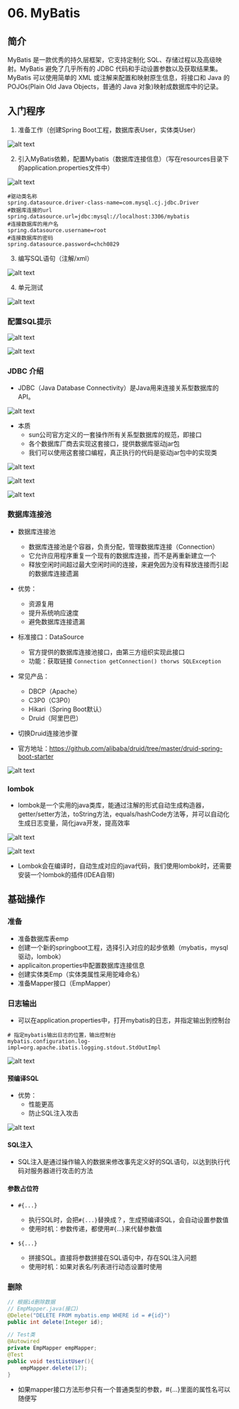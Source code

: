 # 06. MyBatis

## 简介

MyBatis 是一款优秀的持久层框架，它支持定制化 SQL、存储过程以及高级映射。MyBatis 避免了几乎所有的 JDBC 代码和手动设置参数以及获取结果集。 MyBatis 可以使用简单的 XML 或注解来配置和映射原生信息，将接口和 Java 的 POJOs(Plain Old Java Objects，普通的 Java 对象)映射成数据库中的记录。

## 入门程序


1. 准备工作（创建Spring Boot工程，数据库表User，实体类User）

![alt text](image-61.png)

2. 引入MyBatis依赖，配置Mybatis（数据库连接信息）（写在resources目录下的application.properties文件中）

![alt text](image-62.png)

```properties
#驱动类名称
spring.datasource.driver-class-name=com.mysql.cj.jdbc.Driver
#数据库连接的url
spring.datasource.url=jdbc:mysql://localhost:3306/mybatis
#连接数据库的用户名
spring.datasource.username=root
#连接数据库的密码
spring.datasource.password=chch0829
```

3. 编写SQL语句（注解/xml）

![alt text](image-63.png)

4. 单元测试

![alt text](image-64.png)

### 配置SQL提示

![alt text](image-65.png)

![alt text](image-66.png)

### JDBC 介绍

- JDBC（Java Database Connectivity）是Java用来连接关系型数据库的API。

![alt text](image-67.png)

- 本质
    - sun公司官方定义的一套操作所有关系型数据库的规范，即接口
    - 各个数据库厂商去实现这套接口，提供数据库驱动jar包
    - 我们可以使用这套接口编程，真正执行的代码是驱动jar包中的实现类

![alt text](image-68.png)

![alt text](image-69.png)

![alt text](image-70.png)

### 数据库连接池

- 数据库连接池
    - 数据库连接池是个容器，负责分配，管理数据库连接（Connection）
    - 它允许应用程序重复一个现有的数据库连接，而不是再重新建立一个
    - 释放空闲时间超过最大空闲时间的连接，来避免因为没有释放连接而引起的数据库连接遗漏
- 优势：
    - 资源复用
    - 提升系统响应速度
    - 避免数据库连接遗漏
- 标准接口：DataSource
    - 官方提供的数据库连接池接口，由第三方组织实现此接口
    - 功能：获取链接 ```Connection getConnection() thorws SQLException```
- 常见产品：
    - DBCP（Apache）
    - C3P0（C3P0）
    - Hikari（Spring Boot默认）
    - Druid（阿里巴巴）

- 切换Druid连接池步骤
- 官方地址：https://github.com/alibaba/druid/tree/master/druid-spring-boot-starter

![alt text](image-71.png)

### lombok

- lombok是一个实用的java类库，能通过注解的形式自动生成构造器，getter/setter方法，toString方法，equals/hashCode方法等，并可以自动化生成日志变量，简化java开发，提高效率

![alt text](image-72.png)

![alt text](image-73.png)
- Lombok会在编译时，自动生成对应的java代码，我们使用lombok时，还需要安装一个lombok的插件(IDEA自带)

## 基础操作

### 准备

- 准备数据库表emp
- 创建一个新的springboot工程，选择引入对应的起步依赖（mybatis，mysql驱动，lombok）
- applicaiton.properties中配置数据库连接信息
- 创建实体类Emp（实体类属性采用驼峰命名）
- 准备Mapper接口（EmpMapper）

### 日志输出

- 可以在application.properties中，打开mybatis的日志，并指定输出到控制台


```properties
# 指定mybatis输出日志的位置，输出控制台
mybatis.configuration.log-impl=org.apache.ibatis.logging.stdout.StdOutImpl
```

![alt text](image-74.png)

#### 预编译SQL
- 优势：
    - 性能更高
    - 防止SQL注入攻击

![alt text](image-75.png)

#### SQL注入
- SQL注入是通过操作输入的数据来修改事先定义好的SQL语句，以达到执行代码对服务器进行攻击的方法

#### 参数占位符

- ```#{...}```
    - 执行SQL时，会把```#{...}```替换成？，生成预编译SQL，会自动设置参数值
    - 使用时机：参数传递，都使用#{...}来代替参数值

- ```${...}```
    - 拼接SQL。直接将参数拼接在SQL语句中，存在SQL注入问题
    - 使用时机：如果对表名/列表进行动态设置时使用

### 删除

```java
// 根据id删除数据
// EmpMapper.java(接口)
@Delete("DELETE FROM mybatis.emp WHERE id = #{id}")
public int delete(Integer id);

// Test类
@Autowired
private EmpMapper empMapper;
@Test
public void testListUser(){
    empMapper.delete(17);
}
```

- 如果mapper接口方法形参只有一个普通类型的参数，#{...}里面的属性名可以随便写